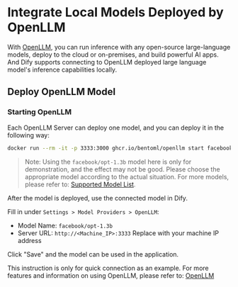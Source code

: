 # Integrate Local Models Deployed by OpenLLM

With [OpenLLM](https://github.com/bentoml/OpenLLM), you can run inference with any open-source large-language models, deploy to the cloud or on-premises, and build powerful AI apps. And Dify supports connecting to OpenLLM deployed large language model's inference capabilities locally.

## Deploy OpenLLM Model

### Starting OpenLLM

Each OpenLLM Server can deploy one model, and you can deploy it in the following way:

```bash
docker run --rm -it -p 3333:3000 ghcr.io/bentoml/openllm start facebook/opt-1.3b --backend pt
```

> Note: Using the `facebook/opt-1.3b` model here is only for demonstration, and the effect may not be good. Please choose the appropriate model according to the actual situation. For more models, please refer to: [Supported Model List](https://github.com/bentoml/OpenLLM#-supported-models).

After the model is deployed, use the connected model in Dify.

Fill in under `Settings > Model Providers > OpenLLM`:

* Model Name: `facebook/opt-1.3b`
* Server URL: `http://<Machine_IP>:3333` Replace with your machine IP address

Click "Save" and the model can be used in the application.

This instruction is only for quick connection as an example. For more features and information on using OpenLLM, please refer to: [OpenLLM](https://github.com/bentoml/OpenLLM)
